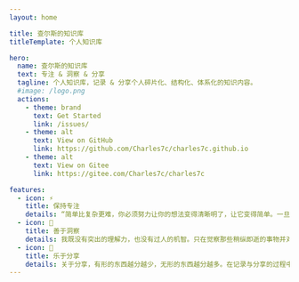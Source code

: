 ```yaml
---
layout: home

title: 查尔斯的知识库
titleTemplate: 个人知识库

hero:
  name: 查尔斯的知识库
  text: 专注 & 洞察 & 分享
  tagline: 个人知识库，记录 & 分享个人碎片化、结构化、体系化的知识内容。
  #image: /logo.png
  actions:
    - theme: brand
      text: Get Started
      link: /issues/
    - theme: alt
      text: View on GitHub
      link: https://github.com/Charles7c/charles7c.github.io
    - theme: alt
      text: View on Gitee
      link: https://gitee.com/Charles7c/charles7c

features:
  - icon: ⚡️
    title: 保持专注
    details: “简单比复杂更难，你必须努力让你的想法变得清晰明了，让它变得简单。一旦你做到了简单，你就能搬动大山。” -- 乔布斯
  - icon: 🌌
    title: 善于洞察
    details: 我既没有突出的理解力，也没有过人的机智。只在觉察那些稍纵即逝的事物并对其进行精细观察的能力上，我可能在普通人之上。 -- 达尔文
  - icon: 🌟
    title: 乐于分享
    details: 关于分享，有形的东西越分越少，无形的东西越分越多。在记录与分享的过程中, 梳理所学, 交流所得, 必有所获。
---
```


